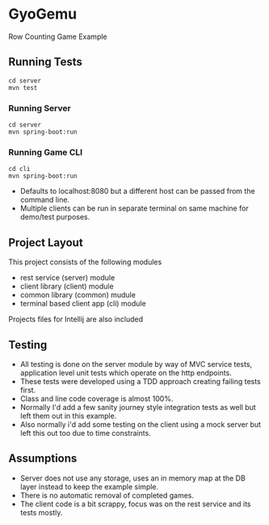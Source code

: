 # GyoGemu
Row Counting Game Example

## Running Tests
```
cd server
mvn test
```
### Running Server
```
cd server
mvn spring-boot:run
```

### Running Game CLI
```
cd cli
mvn spring-boot:run
```
* Defaults to localhost:8080 but a different host can be passed from the command line.
* Multiple clients can be run in separate terminal on same machine for demo/test purposes.

## Project Layout

This project consists of the following modules
* rest service (server) module 
* client library (client) module
* common library (common) mudule
* terminal based client app (cli) module

Projects files for Intellij are also included

## Testing

* All testing is done on the server module by way of MVC service tests, application level unit tests which operate on the http endpoints.
* These tests were developed using a TDD approach creating failing tests first. 
* Class and line code coverage is almost 100%.
* Normally I'd add a few sanity journey style integration tests as well but left them out in this example.
* Also normally i'd add some testing on the client using a mock server but left this out too due to time constraints.

## Assumptions
* Server does not use any storage, uses an in memory map at the DB layer instead to keep the example simple.
* There is no automatic removal of completed games.
* The client code is a bit scrappy, focus was on the rest service and its tests mostly.

